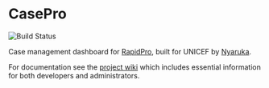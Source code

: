 # CasePro

![Build Status](https://travis-ci.org/rapidpro/casepro.svg?branch=master)

Case management dashboard for [RapidPro](http://rapidpro.io), built for UNICEF by [Nyaruka](http://nyaruka.com).

For documentation see the [project wiki](https://github.com/rapidpro/casepro/wiki) which includes essential 
information for both developers and administrators.
